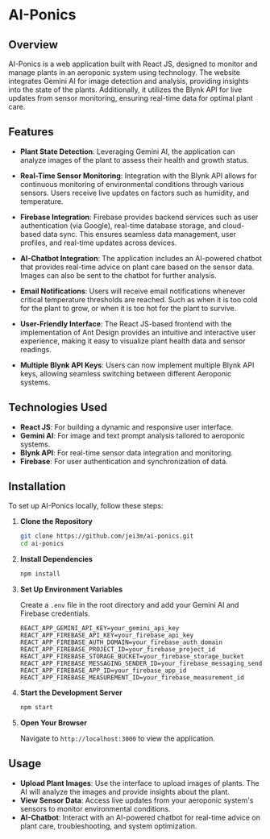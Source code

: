 # AI-Ponics

## Overview

AI-Ponics is a web application built with React JS, designed to monitor and manage plants in an aeroponic system using technology. The website integrates Gemini AI for image detection and analysis, providing insights into the state of the plants. Additionally, it utilizes the Blynk API for live updates from sensor monitoring, ensuring real-time data for optimal plant care.

## Features

- **Plant State Detection**: Leveraging Gemini AI, the application can analyze images of the plant to assess their health and growth status.
  
- **Real-Time Sensor Monitoring**: Integration with the Blynk API allows for continuous monitoring of environmental conditions through various sensors. Users receive live updates on factors such as humidity, and temperature.

- **Firebase Integration**: Firebase provides backend services such as user authentication (via Google), real-time database storage, and cloud-based data sync. This ensures seamless data management, user profiles, and real-time updates across devices.

- **AI-Chatbot Integration**: The application includes an AI-powered chatbot that provides real-time advice on plant care based on the sensor data. Images can also be sent to the chatbot for further analysis.

- **Email Notifications**: Users will receive email notifications whenever critical temperature thresholds are reached. Such as when it is too cold for the plant to grow, or when it is too hot for the plant to survive.

- **User-Friendly Interface**: The React JS-based frontend with the implementation of Ant Design provides an intuitive and interactive user experience, making it easy to visualize plant health data and sensor readings.

- **Multiple Blynk API Keys**: Users can now implement multiple Blynk API keys, allowing seamless switching between different Aeroponic systems.

## Technologies Used

- **React JS**: For building a dynamic and responsive user interface.
- **Gemini AI**: For image and text prompt analysis tailored to aeroponic systems.
- **Blynk API**: For real-time sensor data integration and monitoring.
- **Firebase**: For user authentication and synchronization of data.

## Installation

To set up AI-Ponics locally, follow these steps:

1. **Clone the Repository**

    ```bash
    git clone https://github.com/jei3m/ai-ponics.git
    cd ai-ponics
    ```

2. **Install Dependencies**

    ```bash
    npm install
    ```

3. **Set Up Environment Variables**

    Create a `.env` file in the root directory and add your Gemini AI and Firebase credentials.

    ```env
    REACT_APP_GEMINI_API_KEY=your_gemini_api_key
    REACT_APP_FIREBASE_API_KEY=your_firebase_api_key
    REACT_APP_FIREBASE_AUTH_DOMAIN=your_firebase_auth_domain
    REACT_APP_FIREBASE_PROJECT_ID=your_firebase_project_id
    REACT_APP_FIREBASE_STORAGE_BUCKET=your_firebase_storage_bucket
    REACT_APP_FIREBASE_MESSAGING_SENDER_ID=your_firebase_messaging_sender_id
    REACT_APP_FIREBASE_APP_ID=your_firebase_app_id
    REACT_APP_FIREBASE_MEASUREMENT_ID=your_firebase_measurement_id
    ```

4. **Start the Development Server**

    ```bash
    npm start
    ```

5. **Open Your Browser**

    Navigate to `http://localhost:3000` to view the application.

## Usage

- **Upload Plant Images**: Use the interface to upload images of plants. The AI will analyze the images and provide insights about the plant.
- **View Sensor Data**: Access live updates from your aeroponic system's sensors to monitor environmental conditions.
- **AI-Chatbot**: Interact with an AI-powered chatbot for real-time advice on plant care, troubleshooting, and system optimization.

